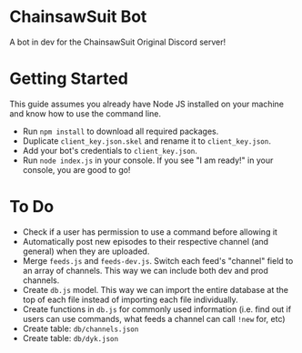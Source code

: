 # ChainsawSuit Bot

A bot in dev for the ChainsawSuit Original Discord server!

# Getting Started

This guide assumes you already have Node JS installed on your machine and know how to use the command line.

- Run `npm install` to download all required packages.
- Duplicate `client_key.json.skel` and rename it to `client_key.json`.
- Add your bot's credentials to  `client_key.json`.
- Run `node index.js` in your console. If you see "I am ready!" in your console, you are good to go!

# To Do

- Check if a user has permission to use a command before allowing it
- Automatically post new episodes to their respective channel (and general) when they are uploaded.
- Merge `feeds.js` and `feeds-dev.js`. Switch each feed's "channel" field to an array of channels. This way we can include both dev and prod channels.
- Create `db.js` model. This way we can import the entire database at the top of each file instead of importing each file individually.
- Create functions in `db.js` for commonly used information (i.e. find out if users can use commands, what feeds a channel can call `!new` for, etc)
- Create table: `db/channels.json`
- Create table: `db/dyk.json`
